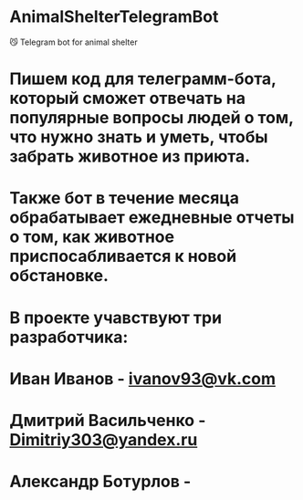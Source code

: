 # AnimalShelterTelegramBot
😼 Telegram bot for animal shelter
# Пишем код для телеграмм-бота, который сможет отвечать на популярные вопросы людей о том, что нужно знать и уметь, чтобы забрать животное из приюта.
# Также бот в течение месяца обрабатывает ежедневные отчеты о том, как животное приспосабливается к новой обстановке.

# В проекте учавствуют три разработчика:
# Иван Иванов - ivanov93@vk.com
# Дмитрий Васильченко - Dimitriy303@yandex.ru
# Александр Ботурлов - 
